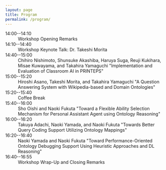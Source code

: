 ```yaml
---
layout: page
title: Program
permalink: /program/
---
```

<dl>
    <dt>14:00--14:10</dt><dd>Workshop Opening Remarks</dd>
    <dt>14:10--14:40</dt><dd>Workshop Keynote Talk: Dr. Takeshi Morita</dd>
    <dt>14:40--15:00</dt><dd>Chihiro Nishimoto, Shunsuke Akashiba, Haruya Suga, Reuji Kukihara, Misae Kuwayama, and Takahira Yamaguchi "Implementation and Evaluation of Classroom AI in PRINTEPS"</dd>
    <dt>15:00--15:20</dt><dd>Hiroshi Asano, Takeshi Morita, and Takahira Yamaguchi "A Question Answering System with Wikipedia-based and Domain Ontologies"</dd>
    <dt>15:20--15:40</dt><dd>Coffee Break</dd>
    <dt>15:40--16:00</dt><dd>Sho Oishi and Naoki Fukuta "Toward a Flexible Ability Selection Mechanism for Personal Assistant Agent using Ontology Reasoning"</dd>
    <dt>16:00--16:20</dt><dd>Takuya Adachi, Naoki Yamada, and Naoki Fukuta "Towards Better Query Coding Support Utilizing Ontology Mappings"</dd>
    <dt>16:20--16:40</dt><dd>Naoki Yamada and Naoki Fukuta "Toward Performance-Oriented Ontology Debugging Support Using Heuristic Approaches and DL Reasoning"</dd>
    <dt>16:40--16:55</dt><dd>Workshop Wrap-Up and Closing Remarks</dd>
</dl>

